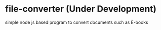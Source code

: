 # file-converter (Under Development)
simple node js based program to convert documents such as E-books

